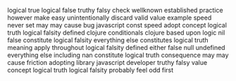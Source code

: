 logical true logical false truthy falsy check wellknown established practice however make easy unintentionally discard valid value example speed never set may may cause bug javascript const speed adopt concept logical truth logical falsity defined clojure conditionals clojure based upon logic nil false constitute logical falsity everything else constitutes logical truth meaning apply throughout logical falsity defined either false null undefined everything else including nan constitute logical truth consequence may may cause friction adopting library javascript developer truthy falsy value concept logical truth logical falsity probably feel odd first